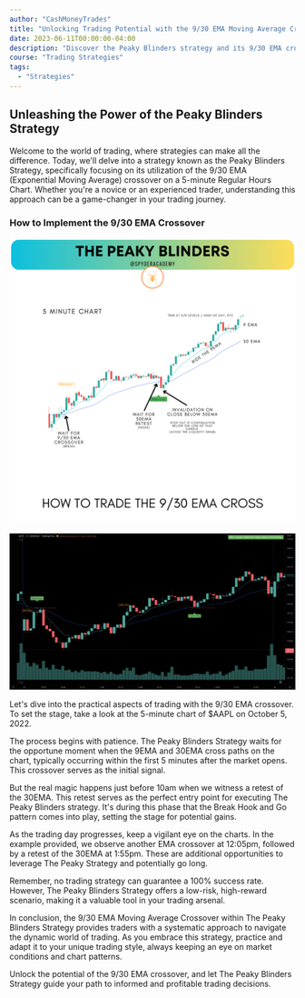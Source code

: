 ```yaml
---
author: "CashMoneyTrades"
title: "Unlocking Trading Potential with the 9/30 EMA Moving Average Crossover"
date: 2023-06-11T00:00:00-04:00
description: "Discover the Peaky Blinders strategy and its 9/30 EMA crossover approach"
course: "Trading Strategies"
tags:
  - "Strategies"
---
```


## Unleashing the Power of the Peaky Blinders Strategy

Welcome to the world of trading, where strategies can make all the difference. Today, we'll delve into a strategy known as the Peaky Blinders Strategy, specifically focusing on its utilization of the 9/30 EMA (Exponential Moving Average) crossover on a 5-minute Regular Hours Chart. Whether you're a novice or an experienced trader, understanding this approach can be a game-changer in your trading journey.

### How to Implement the 9/30 EMA Crossover

![Peaky Blinders Strategy](images/peakycross.png)

![Peaky Blinders Chart](images/peakyblinders.png)

Let's dive into the practical aspects of trading with the 9/30 EMA crossover. To set the stage, take a look at the 5-minute chart of $AAPL on October 5, 2022.

The process begins with patience. The Peaky Blinders Strategy waits for the opportune moment when the 9EMA and 30EMA cross paths on the chart, typically occurring within the first 5 minutes after the market opens. This crossover serves as the initial signal.

But the real magic happens just before 10am when we witness a retest of the 30EMA. This retest serves as the perfect entry point for executing The Peaky Blinders strategy. It's during this phase that the Break Hook and Go pattern comes into play, setting the stage for potential gains.

As the trading day progresses, keep a vigilant eye on the charts. In the example provided, we observe another EMA crossover at 12:05pm, followed by a retest of the 30EMA at 1:55pm. These are additional opportunities to leverage The Peaky Strategy and potentially go long.

Remember, no trading strategy can guarantee a 100% success rate. However, The Peaky Blinders Strategy offers a low-risk, high-reward scenario, making it a valuable tool in your trading arsenal.

In conclusion, the 9/30 EMA Moving Average Crossover within The Peaky Blinders Strategy provides traders with a systematic approach to navigate the dynamic world of trading. As you embrace this strategy, practice and adapt it to your unique trading style, always keeping an eye on market conditions and chart patterns.

Unlock the potential of the 9/30 EMA crossover, and let The Peaky Blinders Strategy guide your path to informed and profitable trading decisions.
